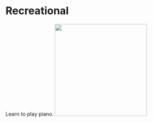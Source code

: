 # Recreational
Learn to play piano.
<img src=https://upload.wikimedia.org/wikipedia/commons/0/01/Steinway_Vienna_002.JPG height="250px"/>